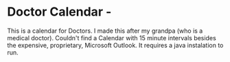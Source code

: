 # Doctor Calendar - 

This is a calendar for Doctors. I made this after my grandpa (who is a medical doctor). Couldn't find a Calendar with 15 minute intervals besides the expensive, proprietary, Microsoft Outlook. It requires a java instalation to run. 